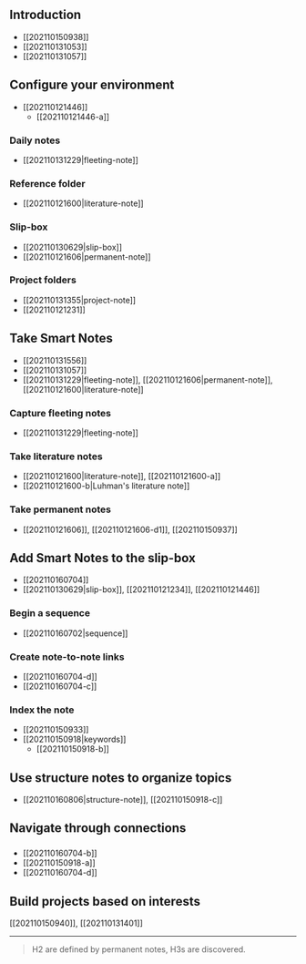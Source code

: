 ## Introduction

- [[202110150938]]
- [[202110131053]]
- [[202110131057]]

## Configure your environment
- [[202110121446]]
	- [[202110121446-a]]


### Daily notes
- [[202110131229|fleeting-note]]

### Reference folder
- [[202110121600|literature-note]]

### Slip-box
- [[202110130629|slip-box]]
- [[202110121606|permanent-note]]

### Project folders
- [[202110131355|project-note]]
- [[202110121231]]

## Take Smart Notes
- [[202110131556]]
- [[202110131057]]
- [[202110131229|fleeting-note]], [[202110121606|permanent-note]], [[202110121600|literature-note]]

### Capture fleeting notes
- [[202110131229|fleeting-note]]

### Take literature notes
- [[202110121600|literature-note]], [[202110121600-a]]
- [[202110121600-b|Luhman's literature note]]

### Take permanent notes
- [[202110121606]], [[202110121606-d1]], [[202110150937]]

## Add Smart Notes to the slip-box
- [[202110160704]]
- [[202110130629|slip-box]], [[202110121234]], [[202110121446]]

### Begin a sequence
- [[202110160702|sequence]]

### Create note-to-note links
- [[202110160704-d]]
- [[202110160704-c]]

### Index the note
- [[202110150933]]
- [[202110150918|keywords]]
	- [[202110150918-b]]

## Use structure notes to organize topics
- [[202110160806|structure-note]], [[202110150918-c]]

## Navigate through connections

### 
- [[202110160704-b]]
- [[202110150918-a]] 
- [[202110160704-d]]

## Build projects based on interests
[[202110150940]], [[202110131401]]

---

> H2 are defined by permanent notes, H3s are discovered.